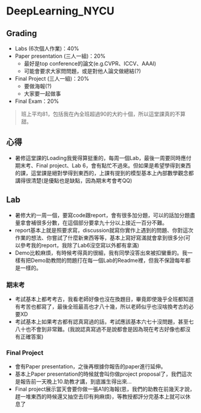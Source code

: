 # DeepLearning_NYCU
## Grading
- Labs (6次個人作業)：40%
- Paper presentation (三人一組)：20%
    - 最好是top conference的論文(e.g.CVPR、ICCV、AAAI)
    - 可能會要求大家問問題，或是對他人論文做總結(?)
- Final Project (三人一組)：20%
    - 要做海報(?)
    - 大家要一起做事
- Final Exam：20%
> 班上平均81，包括我在內全班超過90的大約十個，所以這堂課真的不算甜。
## 心得
- 暑修這堂課的Loading我覺得算挺重的，每周一個Lab，最後一周要同時應付期末考、Final project、Lab 6，會有點忙不過來。但如果是希望學得到東西的課，這堂課是絕對學得到東西的，上課有提到的模型基本上內部數學觀念都講得很清楚(是優點也是缺點，因為期末考會考QQ)
## Lab
- 暑修大約一周一個，要寫code跟report，會有很多加分題，可以的話加分題盡量拿會補很多分數，在這個部分要拿九十分以上接近一百分不難。
- report基本上就是照要求寫，discussion就寫你實作上遇到的問題、你對這次作業的想法、你嘗試了什麼新東西等等，基本上寫好寫滿就會拿到很多分(可以參考我的report，我除了Lab6沒空寫以外都有拿滿)
- Demo比較麻煩，有時候考得真的很細，我有同學沒答出來被扣蠻重的。我一樣有把Demo助教問的問題打在每一個Lab的Readme裡，但我不保證每年都是一樣的。
### 期末考
- 考試基本上都考考古，我看老師好像也沒在換題目，畢竟即使幾乎全班都知道有考苦也都寫了，最後全班最高也才八十幾，所以老師似乎也沒啥換考古的必要XD
- 考試基本上如果考古都有認真寫過的話，考試應該基本六七十沒問題，甚至七八十也不會到非常難。(我說認真寫過不是說都會是因為現在考古好像也都沒有正確答案)
### Final Project
- 會有Paper presentation，之後再根據你報告的paper進行延伸。
- 基本上Paper presentation的時候就會叫你做project proposal了，我們這次是報告前一天晚上10.助教才講，到底誰生得出來...
- Final project展示當天會要你做一張A1的海報(恩，我們的助教在前幾天才說，趕一堆東西的時候還又抽空去印有夠麻煩)，等教授都評分完基本上就可以休息了